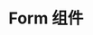 # Form 组件
<script setup>
  import demo from "./demo.vue"
  import preView from "@/components/preview/preview.vue"
</script>
<demo />
<pre-view compName="form" vueFName="demo" />
